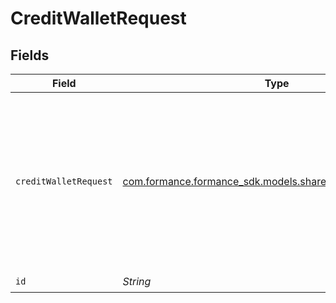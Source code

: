 # CreditWalletRequest


## Fields

| Field                                                                                                     | Type                                                                                                      | Required                                                                                                  | Description                                                                                               | Example                                                                                                   |
| --------------------------------------------------------------------------------------------------------- | --------------------------------------------------------------------------------------------------------- | --------------------------------------------------------------------------------------------------------- | --------------------------------------------------------------------------------------------------------- | --------------------------------------------------------------------------------------------------------- |
| `creditWalletRequest`                                                                                     | [com.formance.formance_sdk.models.shared.CreditWalletRequest](../../models/shared/CreditWalletRequest.md) | :heavy_minus_sign:                                                                                        | N/A                                                                                                       | {<br/>"amount": {<br/>"asset": "USD/2",<br/>"amount": 100<br/>},<br/>"metadata": {<br/>"key": ""<br/>},<br/>"sources": []<br/>} |
| `id`                                                                                                      | *String*                                                                                                  | :heavy_check_mark:                                                                                        | N/A                                                                                                       |                                                                                                           |
